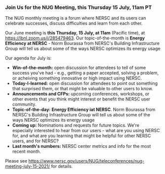 ### Join Us for the NUG Meeting, this Thursday 15 July, 11am PT

The NUG monthly meeting is a forum where NERSC and its users can
celebrate successes, discuss difficulties and learn from each other. 

Our June meeting is **this Thursday, 15 July, at 11am** (Pacific time),
at <https://lbnl.zoom.us/j/285479463>. Our topic-of-the-month is 
**Energy Efficiency at NERSC** - Norm Bourassa from NERSC's Building 
Infrastructure Group will tell us about some of the ways NERSC optimizes 
its energy usage

Our agenda for July is:

- **Win-of-the-month:** open discussion for attendees to tell of some 
  success you've had - e.g., getting a paper accepted, solving a problem, 
  or acheiving something innovative or high impact using NERSC.
- **Today-I-learned:** open discussion for attendees to point out something 
  that surprised them, or that might be valuable to other users to know.
- **Announcements and CFPs:** upcoming conferences, workshops, or other events
  that you think might interest or benefit the NERSC user community.
- **Topic-of-the-day:** **Energy Efficiency iat NERSC**. Norm Bourassa from
  NERSC's Building Infrastructure Group will tell us about some of the ways
  NERSC optimizes its energy usage 
- **Coming up:** Nominations and requests for future topics. We're
  especially interested to hear from our users - what are you using
  NERSC for, and what are you learning that might be helpful for other
  NERSC users, and for NERSC?
- **Last month's numbers:** NERSC center metrics and info for the most recent 
  month.

Please see <https://www.nersc.gov/users/NUG/teleconferences/nug-meeting-july-15-2021/>
for details.
